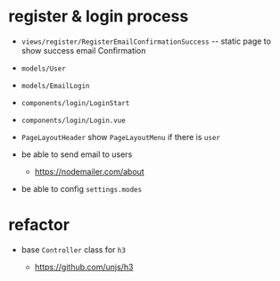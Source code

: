 # register & login process

- `views/register/RegisterEmailConfirmationSuccess` -- static page to show success email Confirmation

- `models/User`

- `models/EmailLogin`

- `components/login/LoginStart`

- `components/login/Login.vue`

- `PageLayoutHeader` show `PageLayoutMenu` if there is `user`

- be able to send email to users

  - https://nodemailer.com/about

- be able to config `settings.modes`

# refactor

- base `Controller` class for `h3`

  - https://github.com/unjs/h3
